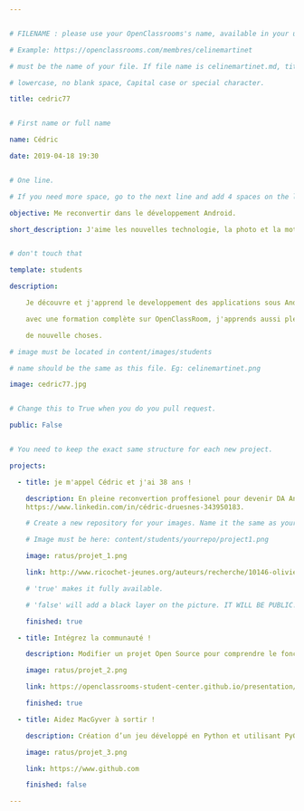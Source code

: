```yaml
---


# FILENAME : please use your OpenClassrooms's name, available in your url.

# Example: https://openclassrooms.com/membres/celinemartinet

# must be the name of your file. If file name is celinemartinet.md, title is celinemartinet.

# lowercase, no blank space, Capital case or special character.

title: cedric77


# First name or full name

name: Cédric

date: 2019-04-18 19:30


# One line.

# If you need more space, go to the next line and add 4 spaces on the left, as in 'description'.

objective: Me reconvertir dans le développement Android.

short_description: J'aime les nouvelles technologie, la photo et la moto.


# don't touch that

template: students

description:

    Je découvre et j'apprend le developpement des applications sous Android

    avec une formation complète sur OpenClassRoom, j'apprends aussi pleins

    de nouvelle choses.

# image must be located in content/images/students

# name should be the same as this file. Eg: celinemartinet.png

image: cedric77.jpg


# Change this to True when you do you pull request.

public: False


# You need to keep the exact same structure for each new project.

projects:

  - title: je m'appel Cédric et j'ai 38 ans !

    description: En pleine reconvertion proffesionel pour devenir DA Android, mon lien LinkedIn 
    https://www.linkedin.com/in/cédric-druesnes-343950183.

    # Create a new repository for your images. Name it the same as your nickname and profile picture.

    # Image must be here: content/students/yourrepo/project1.png

    image: ratus/projet_1.png

    link: http://www.ricochet-jeunes.org/auteurs/recherche/10146-olivier-vogel

    # 'true' makes it fully available.

    # 'false' will add a black layer on the picture. IT WILL BE PUBLIC!

    finished: true

  - title: Intégrez la communauté !

    description: Modifier un projet Open Source pour comprendre le fonctionnement de Git, de Github et des pull requests. 

    image: ratus/projet_2.png

    link: https://openclassrooms-student-center.github.io/presentation/students/ratus.html

    finished: true

  - title: Aidez MacGyver à sortir !

    description: Création d’un jeu développé en Python et utilisant PyGame.

    image: ratus/projet_3.png

    link: https://www.github.com

    finished: false

---
```

